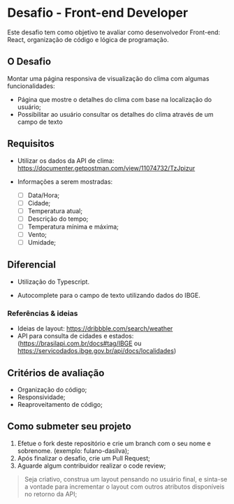 # Desafio - Front-end Developer

Este desafio tem como objetivo te avaliar como desenvolvedor Front-end: React, organização de código e lógica de programação.

## O Desafio

Montar uma página responsiva de visualização do clima com algumas funcionalidades:

- Página que mostre o detalhes do clima com base na localização do usuário;
- Possibilitar ao usuário consultar os detalhes do clima através de um campo de texto

## Requisitos

- Utilizar os dados da API de clima: https://documenter.getpostman.com/view/11074732/TzJpizur

- Informações a serem mostradas:
  - [ ] Data/Hora;
  - [ ] Cidade;
  - [ ] Temperatura atual;
  - [ ] Descrição do tempo;
  - [ ] Temperatura mínima e máxima;
  - [ ] Vento;
  - [ ] Umidade;

## Diferencial

- Utilização do Typescript.

- Autocomplete para o campo de texto utilizando dados do IBGE.

### Referências & ideias

- Ideias de layout: https://dribbble.com/search/weather
- API para consulta de cidades e estados:
  (https://brasilapi.com.br/docs#tag/IBGE ou https://servicodados.ibge.gov.br/api/docs/localidades)

## Critérios de avaliação

- Organização do código;
- Responsividade;
- Reaproveitamento de código;

## Como submeter seu projeto

1. Efetue o fork deste repositório e crie um branch com o seu nome e sobrenome. (exemplo: fulano-dasilva);
2. Após finalizar o desafio, crie um Pull Request;
3. Aguarde algum contribuidor realizar o code review;

> Seja criativo, construa um layout pensando no usuário final, e sinta-se a vontade para incrementar o layout com outros atributos disponíveis no retorno da API;
